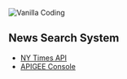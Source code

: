 ![Vanilla Coding](https://s3.ap-northeast-2.amazonaws.com/vanilla-coding/Assets/logo_regular%403x.png)

## News Search System

* [NY Times API](https://developer.nytimes.com/)
* [APIGEE Console](https://apigee.com/console/nytimes)

